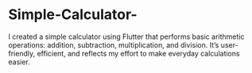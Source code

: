 # Simple-Calculator-
I created a simple calculator using Flutter that performs basic arithmetic operations: addition, subtraction, multiplication, and division. It’s user-friendly, efficient, and reflects my effort to make everyday calculations easier.
